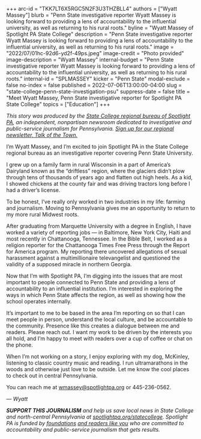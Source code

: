 +++
arc-id = "TKK7LT6X5RGC5N2F3U3THZBLL4"
authors = ["Wyatt Massey"]
blurb = "Penn State investigative reporter Wyatt Massey is looking forward to providing a lens of accountability to the influential university, as well as returning to his rural roots."
byline = "Wyatt Massey of Spotlight PA State College"
description = "Penn State investigative reporter Wyatt Massey is looking forward to providing a lens of accountability to the influential university, as well as returning to his rural roots."
image = "2022/07/01hc-92d6-yd2f-49ps.jpeg"
image-credit = "Photo provided"
image-description = "Wyatt Massey"
internal-budget = "Penn State investigative reporter Wyatt Massey is looking forward to providing a lens of accountability to the influential university, as well as returning to his rural roots."
internal-id = "SPLMASSEY"
kicker = "Penn State"
modal-exclude = false
no-index = false
published = 2022-07-06T13:00:00-04:00
slug = "state-college-penn-state-investigation-psu"
suppress-date = false
title = "Meet Wyatt Massey, Penn State investigative reporter for Spotlight PA State College"
topics = ["Education"]
+++

<i>This story was produced by the </i><a href="https://www.spotlightpa.org/statecollege"><i>State College regional bureau of Spotlight PA</i></a><i>, an independent, nonpartisan newsroom dedicated to investigative and public-service journalism for Pennsylvania. </i><a href="https://www.spotlightpa.org/newsletters/talkofthetown"><i>Sign up for our regional newsletter, Talk of the Town.</i></a>

I’m Wyatt Massey, and I’m excited to join Spotlight PA in the State College regional bureau as an investigative reporter covering Penn State University.

I grew up on a family farm in rural Wisconsin in a part of America’s Dairyland known as the “driftless” region, where the glaciers didn’t plow through tens of thousands of years ago and flatten out high heels. As a kid, I showed chickens at the county fair and was driving tractors long before I had a driver’s license.

To be honest, I’ve really only worked in two industries in my life: farming and journalism. Moving to Pennsylvania gives me an opportunity to return to my more rural Midwest roots.

After graduating from Marquette University with a degree in English, I have worked a variety of reporting jobs — in Baltimore, New York City, Haiti and most recently in Chattanooga, Tennessee. In the Bible Belt, I worked as a religion reporter for the Chattanooga Times Free Press through the Report for America program. My reporting there uncovered allegations of sexual harassment against a multimillionaire televangelist and questioned the validity of a supposed miracle in northern Georgia.

Now that I’m with Spotlight PA, I’m digging into the issues that are most important to people connected to Penn State and providing a lens of accountability to an influential institution. I’m interested in exploring the ways in which Penn State affects the region, as well as showing how the school operates internally.

It’s important to me to be based in the area I’m reporting on so that I can meet people in person, understand the local culture, and be accountable to the community. Presence like this creates a dialogue between me and readers. Please reach out. I want my work to be driven by the interests you all hold, and I’m happy to meet with readers over a cup of coffee or chat on the phone.

When I’m not working on a story, I enjoy exploring with my dog, McKinley, listening to classic country music and reading. I run ultramarathons in the woods and otherwise just love to be outside. Let me know the cool places to check out in central Pennsylvania.

You can reach me at <a href="mailto:wmassey@spotlightpa.org">wmassey@spotlightpa.org</a> or 445-236-0562.

<i>— Wyatt</i>

<i><b>SUPPORT THIS JOURNALISM</b></i><i> and help us save local news in State College and north-central Pennsylvania at </i><a href="https://checkout.fundjournalism.org/memberform?org_id=spotlightpa&campaign=7015G0000013pUYQAY&utm_source=www.spotlightpa.org&utm_medium=statecollege:section&utm_campaign=statecollege:main"><i>spotlightpa.org/statecollege</i></a><i>. Spotlight PA is funded by </i><a href="https://www.spotlightpa.org/support"><i>foundations</i></a><i> </i><a href="https://www.spotlightpa.org/support"><i>and readers like you</i></a><i> who are committed to accountability and public-service journalism that gets results.</i>
